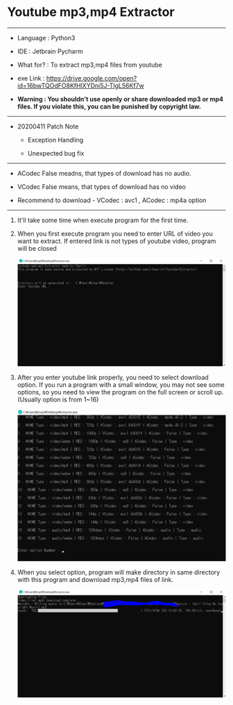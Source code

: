 Youtube mp3,mp4 Extractor
===
***
- Language : Python3

- IDE : Jetbrain Pycharm

- What for? : To extract mp3,mp4 files from youtube

- exe Link : https://drive.google.com/open?id=16bwTQOdFO8KfHlXYDni5J-TlgL56Kf7w

- **Warning : You shouldn't use openly or share downloaded mp3 or mp4 files. If you violate this, you can be punished by copyright law.** 
***
- 20200411 Patch Note

    - Exception Handling
    
    - Unexpected bug fix

***
- ACodec False meadns, that types of download has no audio.

- VCodec False means, that types of download has no video

- Recommend to download - VCodec : avc1 , ACodec : mp4a option
***

1. It'll take some time when execute program for the first time.

2. When you first execute program you need to enter URL of video you want to extract. If entered link is not types of youtube video, program will be closed

    ![img](img/1.PNG)

3. After you enter youtube link properly, you need to select download option. If you run a program with a small window, you may not see some options, so you need to view the program on the full screen or scroll up. (Usually option is from 1~16)

    ![img](img/2.PNG)

4. When you select option, program will make directory in same directory with this program and download mp3,mp4 files of link.

    ![img](img/3.PNG)

